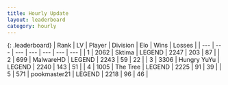 ```yaml
---
title: Hourly Update
layout: leaderboard
category: hourly
---
```


{: .leaderboard}
| Rank | LV | Player | Division | Elo | Wins | Losses |
| --- | --- | --- | --- | --- | --- | --- |
| <span data-change="0">1</span> | 2062 | <span title="ID: 353063">Sktima</span> | LEGEND | <span data-change="3">2247</span> | <span data-change="1">203</span> | <span data-change="0">87</span> |
| <span data-change="0">2</span> | 699 | <span title="ID: 261794">MalwareHD</span> | LEGEND | <span data-change="3">2243</span> | <span data-change="1">59</span> | <span data-change="0">22</span> |
| <span data-change="0">3</span> | 3306 | <span title="ID: 164871">Hungry YuYu</span> | LEGEND | <span data-change="7">2240</span> | <span data-change="2">143</span> | <span data-change="0">51</span> |
| <span data-change="0">4</span> | 1005 | <span title="ID: 521406">The Tree</span> | LEGEND | <span data-change="0">2225</span> | <span data-change="0">91</span> | <span data-change="0">39</span> |
| <span data-change="0">5</span> | 571 | <span title="ID: 652474">pookmaster21</span> | LEGEND | <span data-change="0">2218</span> | <span data-change="0">96</span> | <span data-change="0">46</span> |
